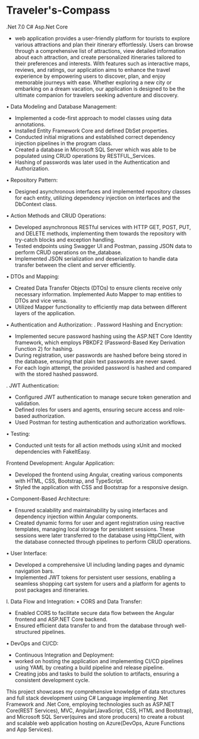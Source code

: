 # Traveler's-Compass

.Net 7.0 C# Asp.Net Core 
- web application provides a user-friendly platform for tourists to explore various attractions and plan their itinerary effortlessly. Users can browse through a comprehensive list of attractions, view detailed information about each attraction, and create personalized itineraries tailored to their preferences and interests. With features such as interactive maps, reviews, and ratings, our application aims to enhance the travel experience by empowering users to discover, plan, and enjoy memorable journeys with ease. Whether exploring a new city or embarking on a dream vacation, our application is designed to be the ultimate companion for travelers seeking adventure and discovery.

•	Data Modeling and Database Management:
- Implemented a code-first approach to model classes using data annotations.
- Installed Entity Framework Core and defined DbSet properties.
- Conducted initial migrations and established correct dependency injection pipelines in the program class.
- Created a database in Microsoft SQL Server which was able to be populated using CRUD operations by RESTFUL_Services.
- Hashing of passwords was later used in the Authentication and Authorization.

•	Repository Pattern:
- Designed asynchronous interfaces and implemented repository classes for each entity, utilizing dependency injection on interfaces and the DbContext class.

•	Action Methods and CRUD Operations:
- Developed asynchronous RESTful services with HTTP GET, POST, PUT, and DELETE methods, implementing them towards the repository with try-catch blocks and exception handling.
- Tested endpoints using Swagger UI and Postman, passing JSON data to perform CRUD operations on the_database.
- Implemented JSON serialization and deserialization to handle data transfer between the client and server efficiently.

•	DTOs and Mapping:
- Created Data Transfer Objects (DTOs) to ensure clients receive only necessary information.
Implemented Auto Mapper to map entities to DTOs and vice versa.
- Utilized Mapper functionality to efficiently map data between different layers of the application.

•	Authentication and Authorization:
.	 Password Hashing and Encryption:
- Implemented secure password hashing using the ASP.NET Core Identity framework, which employs PBKDF2 (Password-Based Key Derivation Function 2) for hashing.
- During registration, user passwords are hashed before being stored in the database, ensuring that plain text passwords are never saved.
- For each login attempt, the provided password is hashed and compared with the stored hashed password.

.	JWT Authentication:
- Configured JWT authentication to manage secure token generation and validation.
- Defined roles for users and agents, ensuring secure access and role-based authorization.
- Used Postman for testing authentication and authorization workflows.

•	Testing:
- Conducted unit tests for all action methods using xUnit and mocked dependencies with FakeItEasy.



Frontend Development:
Angular Application:

- Developed the frontend using Angular, creating various components with HTML, CSS, Bootstrap, and TypeScript.
- Styled the application with CSS and Bootstrap for a responsive design.

•	Component-Based Architecture:
- Ensured scalability and maintainability by using interfaces and dependency injection within Angular components.
- Created dynamic forms for user and agent registration using reactive templates, managing local storage for persistent sessions. These sessions were later transferred to the database using HttpClient, with the database connected through pipelines to perform CRUD operations.

•	User Interface:
- Developed a comprehensive UI including landing pages and dynamic navigation bars.
- Implemented JWT tokens for persistent user sessions, enabling a seamless shopping cart system for users and a platform for agents to post packages and itineraries.

I.	Data Flow and Integration:
•	CORS and Data Transfer:
- Enabled CORS to facilitate secure data flow between the Angular frontend and ASP.NET Core backend.
- Ensured efficient data transfer to and from the database through well-structured pipelines.

•	DevOps and CI/CD:
- Continuous Integration and Deployment:
- worked on hosting the application and implementing CI/CD pipelines using YAML by creating a build pipeline and release pipeline.
- Creating jobs and tasks to build the solution to artifacts, ensuring a consistent development cycle.

This project showcases my comprehensive knowledge of data structures and full stack development using C# Language implementing .Net Framework and .Net Core, employing technologies such as ASP.NET Core(REST Services), MVC, Angular(JavaScript, CSS, HTML and Bootstrap), and Microsoft SQL Server(quires and store producers) to create a robust and scalable web application hosting on Azure(DevOps, Azure Functions and App Services).

